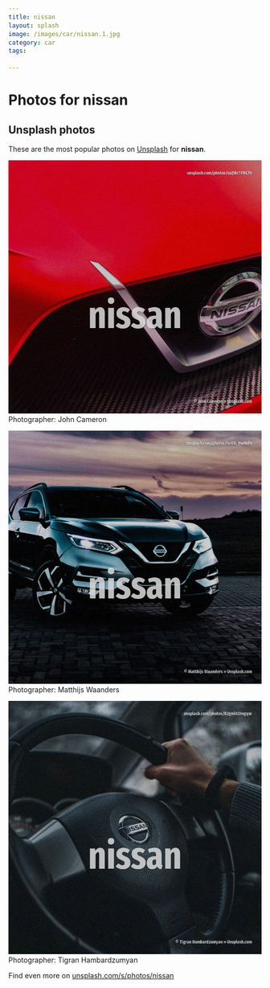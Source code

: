```yaml
---
title: nissan
layout: splash
image: /images/car/nissan.1.jpg
category: car
tags:

---
```

# Photos for nissan
 
## Unsplash photos
These are the most popular photos on [Unsplash](https://unsplash.com) for **nissan**.
 
![nissan](/images/car/nissan.1.jpg)
Photographer:  John Cameron
 
![nissan](/images/car/nissan.2.jpg)
Photographer:  Matthijs Waanders
 
![nissan](/images/car/nissan.3.jpg)
Photographer:  Tigran Hambardzumyan
 
Find even more on [unsplash.com/s/photos/nissan](https://unsplash.com/s/photos/nissan)
 
